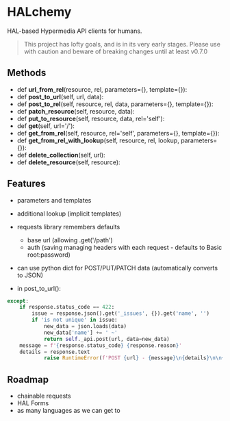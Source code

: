 # HALchemy

HAL-based Hypermedia API clients for humans.

> This project has lofty goals, and is in its very early stages.  Please use with caution and beware of breaking changes until at least v0.7.0

## Methods
* def **url_from_rel**(resource, rel, parameters={}, template={}):
* def **post_to_url**(self, url, data):
* def **post_to_rel**(self, resource, rel, data, parameters={}, template={}):
* def **patch_resource**(self, resource, data):
* def **put_to_resource**(self, resource, data, rel='self'):
* def **get**(self, url='/'):
* def **get_from_rel**(self, resource, rel='self', parameters={}, template={}):        
* def **get_from_rel_with_lookup**(self, resource, rel, lookup, parameters={}):        
* def **delete_collection**(self, url):
* def **delete_resource**(self, resource):



## Features

* parameters and templates
* additional lookup (implicit templates)
* requests library remembers defaults
  * base url (allowing .get('/path')
  * auth (saving managing headers with each request - defaults to Basic root:password)
* can use python dict for POST/PUT/PATCH data (automatically converts to JSON)

* in post_to_url():
```python
except:
    if response.status_code == 422:
        issue = response.json().get('_issues', {}).get('name', '')
        if 'is not unique' in issue:
            new_data = json.loads(data)
            new_data['name'] += ' ~'
            return self._api.post(url, data=new_data)
    message = f'{response.status_code} {response.reason}'
    details = response.text
            raise RuntimeError(f'POST {url} - {message}\n{details}\n\n{data}')
```

## Roadmap

* chainable requests
* HAL Forms
* as many languages as we can get to
